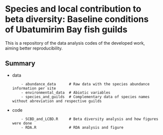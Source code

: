 # Species and local contribution to beta diversity: Baseline conditions of Ubatumirim Bay fish guilds

This is a repository of the data analysis codes of the developed work, aiming better reproducibility.

## Summary

- data

          - abundance_data      # Raw data with the species abundance information per site
          - environmental_data  # Abiotic variables
          - species_and_guilds  # Complementary data of species names without abreviation and respective guilds

- code

          - SCBD_and_LCBD.R     # Beta diversity analysis and how figures were done
          - RDA.R               # RDA analysis and figure
